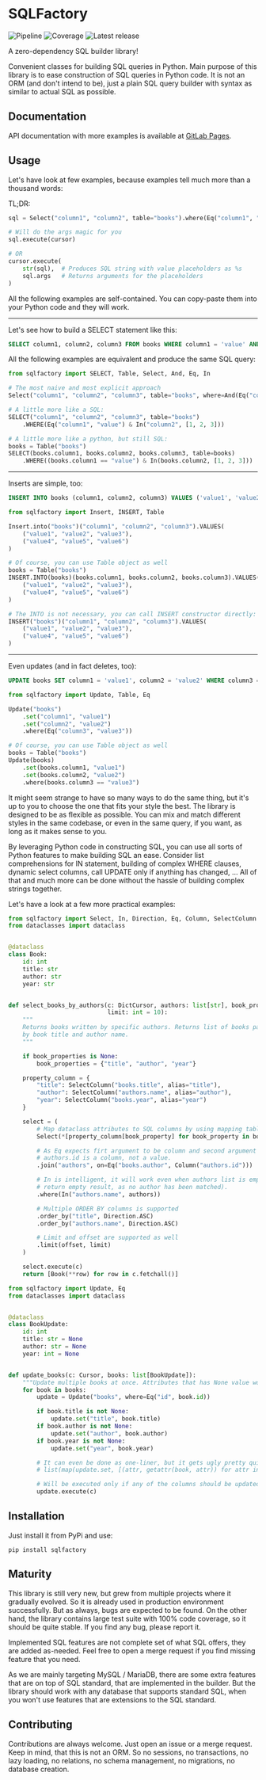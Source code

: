 # SQLFactory

![Pipeline](https://gitlab.com/gcm-cz/sqlfactory/badges/main/pipeline.svg)
![Coverage](https://gitlab.com/gcm-cz/sqlfactory/badges/main/coverage.svg)
![Latest release](https://gitlab.com/gcm-cz/sqlfactory/-/badges/release.svg)

A zero-dependency SQL builder library!

Convenient classes for building SQL queries in Python. Main purpose of this library is to ease construction of SQL
queries in Python code. It is not an ORM (and don't intend to be), just a plain SQL query builder with syntax as
similar to actual SQL as possible.

## Documentation

API documentation with more examples is available at [GitLab Pages](https://gcm-cz.gitlab.io/sqlfactory/).

## Usage

Let's have look at few examples, because examples tell much more than a thousand words:

TL;DR:
```python
sql = Select("column1", "column2", table="books").where(Eq("column1", "value") & In("column2", [1, 2, 3]))

# Will do the args magic for you
sql.execute(cursor)

# OR
cursor.execute(
    str(sql),  # Produces SQL string with value placeholders as %s 
    sql.args   # Returns arguments for the placeholders
)
```

All the following examples are self-contained. You can copy-paste them into your Python code and they will work.

---

Let's see how to build a SELECT statement like this:

```sql
SELECT column1, column2, column3 FROM books WHERE column1 = 'value' AND column2 IN (1, 2, 3);
```

All the following examples are equivalent and produce the same SQL query:

```python
from sqlfactory import SELECT, Table, Select, And, Eq, In

# The most naive and most explicit approach
Select("column1", "column2", "column3", table="books", where=And(Eq("column1", "value"), In("column2", [1, 2, 3])))

# A little more like a SQL:
SELECT("column1", "column2", "column3", table="books")
    .WHERE(Eq("column1", "value") & In("column2", [1, 2, 3]))

# A little more like a python, but still SQL:
books = Table("books")
SELECT(books.column1, books.column2, books.column3, table=books)
    .WHERE((books.column1 == "value") & In(books.column2, [1, 2, 3]))
```

---

Inserts are simple, too:

```sql
INSERT INTO books (column1, column2, column3) VALUES ('value1', 'value2', 'value3'), ('value4', 'value5', 'value6');
```

```python
from sqlfactory import Insert, INSERT, Table

Insert.into("books")("column1", "column2", "column3").VALUES(
    ("value1", "value2", "value3"),
    ("value4", "value5", "value6")
)

# Of course, you can use Table object as well
books = Table("books")
INSERT.INTO(books)(books.column1, books.column2, books.column3).VALUES(
    ("value1", "value2", "value3"),
    ("value4", "value5", "value6")
)

# The INTO is not necessary, you can call INSERT constructor directly:
INSERT("books")("column1", "column2", "column3").VALUES(
    ("value1", "value2", "value3"),
    ("value4", "value5", "value6")
)
```

---

Even updates (and in fact deletes, too):

```sql
UPDATE books SET column1 = 'value1', column2 = 'value2' WHERE column3 = 'value3';
```

```python
from sqlfactory import Update, Table, Eq

Update("books")
    .set("column1", "value1")
    .set("column2", "value2")
    .where(Eq("column3", "value3"))

# Of course, you can use Table object as well
books = Table("books")
Update(books)
    .set(books.column1, "value1")
    .set(books.column2, "value2")
    .where(books.column3 == "value3")
```

It might seem strange to have so many ways to do the same thing, but it's up to you to choose the one that fits your
style the best. The library is designed to be as flexible as possible. You can mix and match different styles in the same
codebase, or even in the same query, if you want, as long as it makes sense to you.

By leveraging Python code in constructing SQL, you can use all sorts of Python features to make building SQL an ease.
Consider list comprehensions for IN statement, building of complex WHERE clauses, dynamic select columns, call UPDATE
only if anything has changed, ... All of that and much more can be done without the hassle of building complex strings
together.

Let's have a look at a few more practical examples:

```python
from sqlfactory import Select, In, Direction, Eq, Column, SelectColumn
from dataclasses import dataclass


@dataclass
class Book:
    id: int
    title: str
    author: str
    year: str


def select_books_by_authors(c: DictCursor, authors: list[str], book_properties: set[str] = None, offset: int = 0,
                            limit: int = 10):
    """
    Returns books written by specific authors. Returns list of books paginated by specified offset and limit, ordered
    by book title and author name.
    """

    if book_properties is None:
        book_properties = {"title", "author", "year"}

    property_column = {
        "title": SelectColumn("books.title", alias="title"),
        "author": SelectColumn("authors.name", alias="author"),
        "year": SelectColumn("books.year", alias="year")
    }

    select = (
        # Map dataclass attributes to SQL columns by using mapping table.
        Select(*[property_column[book_property] for book_property in book_properties], table="books")

        # As Eq expects firt argument to be column and second argument to be value, we need to provide hint, that
        # authors.id is a column, not a value.
        .join("authors", on=Eq("books.author", Column("authors.id")))

        # In is intelligent, it will work even when authors list is empty (will produce False, which in turn will
        # return empty result, as no author has been matched).
        .where(In("authors.name", authors))

        # Multiple ORDER BY columns is supported
        .order_by("title", Direction.ASC)
        .order_by("authors.name", Direction.ASC)

        # Limit and offset are supported as well
        .limit(offset, limit)
    )

    select.execute(c)
    return [Book(**row) for row in c.fetchall()]
```

```python
from sqlfactory import Update, Eq
from dataclasses import dataclass


@dataclass
class BookUpdate:
    id: int
    title: str = None
    author: str = None
    year: int = None


def update_books(c: Cursor, books: list[BookUpdate]):
    """Update multiple books at once. Attributes that has None value won't be modified at all."""
    for book in books:
        update = Update("books", where=Eq("id", book.id))

        if book.title is not None:
            update.set("title", book.title)
        if book.author is not None:
            update.set("author", book.author)
        if book.year is not None:
            update.set("year", book.year)

        # It can even be done as one-liner, but it gets ugly pretty quickly, so it's not recommended for readability:
        # list(map(update.set, [(attr, getattr(book, attr)) for attr in ["title", "author", "year"] if getattr(book, attr) is not None]))

        # Will be executed only if any of the columns should be updated.
        update.execute(c)
```

## Installation

Just install it from PyPi and use:

```shell
pip install sqlfactory
```

## Maturity

This library is still very new, but grew from multiple projects where it gradually evolved. So it is already used in
production environment successfully. But as always, bugs are expected to be found. On the other hand, the library
contains large test suite with 100% code coverage, so it should be quite stable. If you find any bug, please report it.

Implemented SQL features are not complete set of what SQL offers, they are added as-needed. Feel free to open a merge
request if you find missing feature that you need.

As we are mainly targeting MySQL / MariaDB, there are some extra features that are on top of SQL standard, that are
implemented in the builder. But the library should work with any database that supports standard SQL, when you won't
use features that are extensions to the SQL standard.

## Contributing

Contributions are always welcome. Just open an issue or a merge request. Keep in mind, that this is not an ORM. So no
sessions, no transactions, no lazy loading, no relations, no schema management, no migrations, no database creation.
